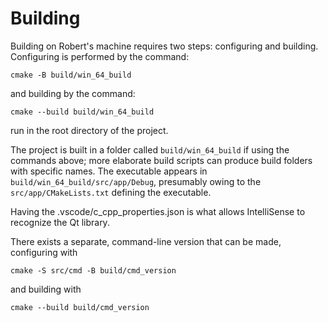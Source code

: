 # Building

Building on Robert's machine requires two steps:  configuring and building.
Configuring is performed by the command:
```
cmake -B build/win_64_build
```
and building by the command:
```
cmake --build build/win_64_build
```
run in the root directory of the project.

The project is built
in a folder called `build/win_64_build` if using the commands above; more
elaborate build scripts can produce build folders with specific names.
The executable appears in `build/win_64_build/src/app/Debug`, presumably
owing to the `src/app/CMakeLists.txt` defining the executable.

Having the .vscode/c_cpp_properties.json is what allows IntelliSense
to recognize the Qt library.

There exists a separate, command-line version that can be made, configuring with
```
cmake -S src/cmd -B build/cmd_version
```
and building with
```
cmake --build build/cmd_version
```
